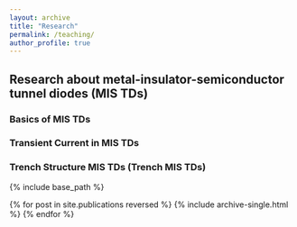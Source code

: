 ```yaml
---
layout: archive
title: "Research"
permalink: /teaching/
author_profile: true
---
```


## Research about metal-insulator-semiconductor tunnel diodes (MIS TDs)

### Basics of MIS TDs

### Transient Current in MIS TDs

### Trench Structure MIS TDs (Trench MIS TDs)

{% include base_path %}

<!-- remove at 2021/11/27
{% for post in site.teaching reversed %}
  {% include archive-single.html %}
{% endfor %}
-->

{% for post in site.publications reversed %}
  {% include archive-single.html %}
{% endfor %}
